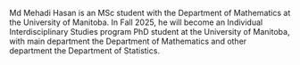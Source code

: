 Md Mehadi Hasan is an MSc student with the Department of Mathematics at the University of Manitoba. In Fall 2025, he will become an Individual Interdisciplinary Studies program PhD student at the University of Manitoba, with main department the Department of Mathematics and other department the Department of Statistics.